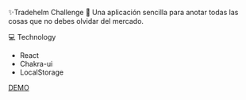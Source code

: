 ✨Tradehelm Challenge
🛒 Una aplicación sencilla para anotar todas las cosas que no debes olvidar del mercado.

💻 Technology
- React 
- Chakra-ui
- LocalStorage

[DEMO](https://tradehelm-challenge-ten.vercel.app/)
